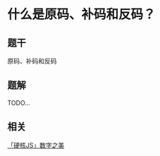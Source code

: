 # 什么是原码、补码和反码？

## 题干

原码、补码和反码

## 题解

TODO...


## 相关

[「硬核JS」数字之美](https://juejin.cn/post/6897949585558208525)